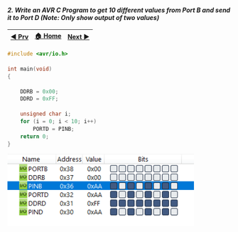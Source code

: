 
#### *2. Write an AVR C Program to get 10 different values from Port B and send it to Port D (Note: Only show output of two values)*


|[◀️ Prv](../p1/readme.md)|[🏠 Home](/README.md)|[Next ▶️](../p3/readme.md)|
|---|---|---|

```c
#include <avr/io.h>

int main(void)
{

	DDRB = 0x00;
	DDRD = 0xFF;

	unsigned char i;
	for (i = 0; i < 10; i++)
		PORTD = PINB;
	return 0;
}
```
<img src="./p2.png" style="width:30em" title="output-1" alt="output-1" >
